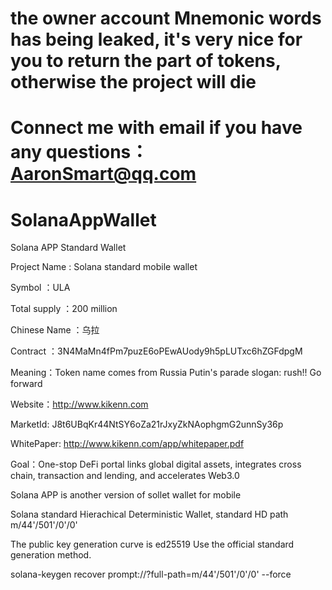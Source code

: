 # the owner account Mnemonic words has being leaked, it's very nice for you to return the part of tokens, otherwise the  project will die 
# Connect me with email if you have any questions： AaronSmart@qq.com
# SolanaAppWallet
Solana APP Standard Wallet

Project Name : Solana standard mobile wallet 

Symbol ：ULA 

Total supply ：200 million 

Chinese Name ：乌拉 

Contract ：3N4MaMn4fPm7puzE6oPEwAUody9h5pLUTxc6hZGFdpgM 

Meaning：Token name comes from Russia Putin's parade slogan: rush!! Go forward 

Website：http://www.kikenn.com 

MarketId: J8t6UBqKr44NtSY6oZa21rJxyZkNAophgmG2unnSy36p

WhitePaper: http://www.kikenn.com/app/whitepaper.pdf

Goal：One-stop DeFi portal links global digital assets, integrates cross chain, transaction and lending, and accelerates Web3.0 

Solana APP is another version of sollet wallet for mobile 

Solana standard Hierachical Deterministic Wallet, standard HD path m/44'/501'/0'/0' 

The public key generation curve is ed25519 Use the official standard generation method. 

solana-keygen recover prompt://?full-path=m/44'/501'/0'/0' --force 

